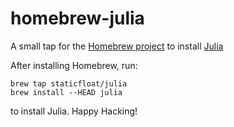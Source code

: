homebrew-julia
==============

A small tap for the [Homebrew project](http://mxcl.github.com/homebrew/) to install [Julia](http://julialang.org/)

After installing Homebrew, run:

```
brew tap staticfloat/julia
brew install --HEAD julia
```

to install Julia.  Happy Hacking!
